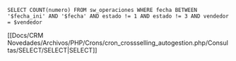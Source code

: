`SELECT COUNT(numero) FROM sw_operaciones WHERE fecha BETWEEN '$fecha_ini' AND '$fecha' AND estado != 1 AND estado != 3 AND vendedor = $vendedor`

[[Docs/CRM Novedades/Archivos/PHP/Crons/cron_crossselling_autogestion.php/Consultas/SELECT/SELECT|SELECT]]